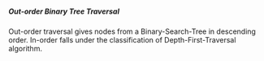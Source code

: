 ##### Out-order Binary Tree Traversal

Out-order traversal gives nodes from a Binary-Search-Tree in descending order. In-order falls under the classification of Depth-First-Traversal algorithm. 